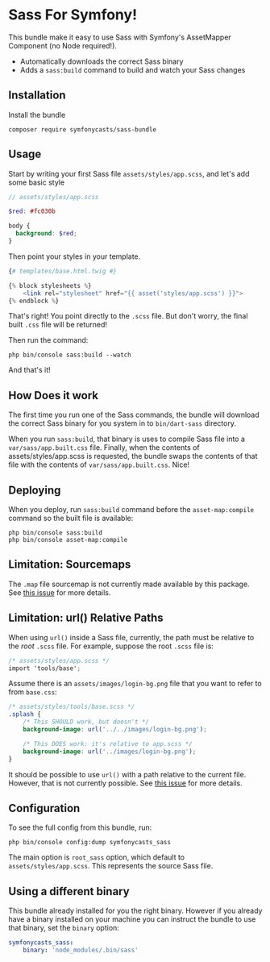 # Sass For Symfony!

This bundle make it easy to use Sass with Symfony's AssetMapper Component
(no Node required!).

- Automatically downloads the correct Sass binary
- Adds a `sass:build` command to build and watch your Sass changes

## Installation

Install the bundle

```shell
composer require symfonycasts/sass-bundle
```

## Usage

Start by writing your first Sass file `assets/styles/app.scss`, and let's add some basic style

```scss
// assets/styles/app.scss

$red: #fc030b

body {
  background: $red;
}
```

Then point your styles in your template.

```php
{# templates/base.html.twig #}

{% block stylesheets %}
    <link rel="stylesheet" href="{{ asset('styles/app.scss') }}">
{% endblock %}
```

That's right! You point directly to the `.scss` file. But don't worry, the final built `.css` file will be returned!

Then run the command:

```shell
php bin/console sass:build --watch
```

And that's it!

## How Does it work

The first time you run one of the Sass commands, the bundle will download the correct Sass binary for you system in to `bin/dart-sass`
directory.

When you run `sass:build`, that binary is uses to compile Sass file into a
`var/sass/app.built.css` file. Finally, when the contents of assets/styles/app.scss is requested, the bundle swaps the contents of that file
with the contents of `var/sass/app.built.css`. Nice!

## Deploying

When you deploy, run `sass:build` command before the `asset-map:compile` command so the built file is available:
```shell
php bin/console sass:build
php bin/console asset-map:compile
```

## Limitation: Sourcemaps

The `.map` file sourcemap is not currently made available by this package.
See [this issue](https://github.com/SymfonyCasts/sass-bundle/issues/6) for more details.

## Limitation: url() Relative Paths

When using `url()` inside a Sass file, currently, the path must be relative to
the *root* `.scss` file. For example, suppose the root `.scss` file is:

```scss
/* assets/styles/app.scss */
import 'tools/base';
```

Assume there is an `assets/images/login-bg.png` file that you want to refer
to from `base.css`:

```scss
/* assets/styles/tools/base.scss */
.splash {
    /* This SHOULD work, but doesn't */
    background-image: url('../../images/login-bg.png');

    /* This DOES work: it's relative to app.scss */
    background-image: url('../images/login-bg.png');
}
```

It should be possible to use `url()` with a path relative to the current file.
However, that is not currently possible. See [this issue](https://github.com/SymfonyCasts/sass-bundle/issues/2)
for more details.

## Configuration

To see the full config from this bundle, run:
```shell
php bin/console config:dump symfonycasts_sass
```
The main option is `root_sass` option, which default to `assets/styles/app.scss`. This represents the source Sass file.

## Using a different binary

This bundle already installed for you the right binary. However if you already have a binary installed on your machine
you can instruct the bundle to use that binary, set the `binary` option:
```yaml
symfonycasts_sass:
    binary: 'node_modules/.bin/sass'
```
